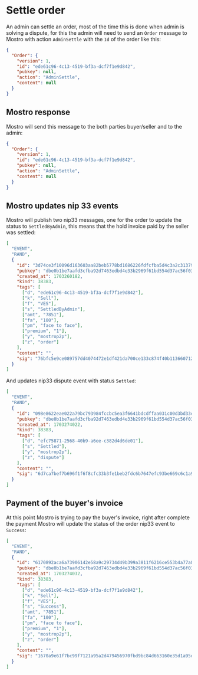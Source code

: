 # Settle order

An admin can settle an order, most of the time this is done when admin is solving a dispute, for this the admin will need to send an `Order` message to Mostro with action `AdminSettle` with the `Id` of the order like this:

```json
{
  "Order": {
    "version": 1,
    "id": "ede61c96-4c13-4519-bf3a-dcf7f1e9d842",
    "pubkey": null,
    "action": "AdminSettle",
    "content": null
  }
}
```

## Mostro response

Mostro will send this message to the both parties buyer/seller and to the admin:

```json
{
  "Order": {
    "version": 1,
    "id": "ede61c96-4c13-4519-bf3a-dcf7f1e9d842",
    "pubkey": null,
    "action": "AdminSettle",
    "content": null
  }
}
```

## Mostro updates nip 33 events

Mostro will publish two nip33 messages, one for the order to update the status to `SettledByAdmin`, this means that the hold invoice paid by the seller was settled:

```json
[
  "EVENT",
  "RAND",
  {
    "id": "3d74ce3f10096d163603aa82beb5778bd1686226fdfcfba5d4c3a2c3137929ea",
    "pubkey": "dbe0b1be7aafd3cfba92d7463edbd4e33b2969f61bd554d37ac56f032e13355a",
    "created_at": 1703260182,
    "kind": 38383,
    "tags": [
      ["d", "ede61c96-4c13-4519-bf3a-dcf7f1e9d842"],
      ["k", "Sell"],
      ["f", "VES"],
      ["s", "SettledByAdmin"],
      ["amt", "7851"],
      ["fa", "100"],
      ["pm", "face to face"],
      ["premium", "1"],
      ["y", "mostrop2p"],
      ["z", "order"]
    ],
    "content": "",
    "sig": "76bfc5e9ce089757dd4074472e1df421da700ce133c874f40b1136607121eca8acfdd2b8b4b374adaa83fa0c7d99672eb21a1068b6b6b774742d5de5bfc932ba"
  }
]
```

And updates nip33 dispute event with status `Settled`:

```json
[
  "EVENT",
  "RAND",
  {
    "id": "098e8622eae022a79bc793984fccbc5ea3f6641bdcdffaa031c00d3bd33ca5a0",
    "pubkey": "dbe0b1be7aafd3cfba92d7463edbd4e33b2969f61bd554d37ac56f032e13355a",
    "created_at": 1703274022,
    "kind": 38383,
    "tags": [
      ["d", "efc75871-2568-40b9-a6ee-c382d4d6de01"],
      ["s", "Settled"],
      ["y", "mostrop2p"],
      ["z", "dispute"]
    ],
    "content": "",
    "sig": "6d7ca7bef7b696f1f6f8cfc33b3fe1beb2fdc6b7647efc93be669c6c1a9d4bafc770d9b0d25432c204dd487d48b39e589dfd7b03bf0e808483921b8937bd5367"
  }
]
```

## Payment of the buyer's invoice

At this point Mostro is trying to pay the buyer's invoice, right after complete the payment Mostro will update the status of the order nip33 event to `Success`:

```json
[
  "EVENT",
  "RAND",
  {
    "id": "6170892aca6a73906142e58a9c29734d49b399a3811f6216ce553b4a77a8a11e",
    "pubkey": "dbe0b1be7aafd3cfba92d7463edbd4e33b2969f61bd554d37ac56f032e13355a",
    "created_at": 1703274032,
    "kind": 38383,
    "tags": [
      ["d", "ede61c96-4c13-4519-bf3a-dcf7f1e9d842"],
      ["k", "Sell"],
      ["f", "VES"],
      ["s", "Success"],
      ["amt", "7851"],
      ["fa", "100"],
      ["pm", "face to face"],
      ["premium", "1"],
      ["y", "mostrop2p"],
      ["z", "order"]
    ],
    "content": "",
    "sig": "1670a9e61f7bc99f7121a95a2d479456970fbd9bc84d663160e35d1a95d71a006c7986db050ea584d5040927879fd9dcc85dc0ab5c6367f679c9fd5fd33a3cfb"
  }
]
```
